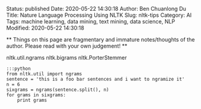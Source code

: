 Status: published
Date: 2020-05-22 14:30:18
Author: Ben Chuanlong Du
Title: Nature Language Processing Using NLTK
Slug: nltk-tips
Category: AI
Tags: machine learning, data mining, text mining, data science, NLP
Modified: 2020-05-22 14:30:18

**
Things on this page are
fragmentary and immature notes/thoughts of the author.
Please read with your own judgement!
**

nltk.util.ngrams
nltk.bigrams
nltk.PorterStemmer

    :::python
    from nltk.util import ngrams
    sentence = 'this is a foo bar sentences and i want to ngramize it'
    n = 6
    sixgrams = ngrams(sentence.split(), n)
    for grams in sixgrams:
        print grams

